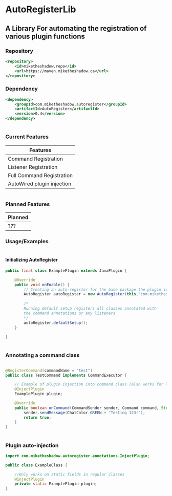 # AutoRegisterLib

## A Library For automating the registration of various plugin functions

### Repository
```xml
<repository>
    <id>miketheshadow.repo</id>
    <url>https://maven.miketheshadow.ca</url>
</repository>
```
### Dependency
```xml
<dependency>
    <groupId>com.miketheshadow.autoregister</groupId>
    <artifactId>AutoRegister</artifactId>
    <version>0.4</version>
</dependency>
```
#
### Current Features

| Features                   | 
|----------------------------|
| Command Registration       |
| Listener Registration      |
| Full Command Registration  |
| AutoWired plugin injection |
#
### Planned Features

| Planned | 
|---------|
| ???     |


### Usage/Examples
#
#### Initializing AutoRegister
```java
public final class ExamplePlugin extends JavaPlugin {

    @Override
    public void onEnable() {
        // Creating an auto-register for the base package the plugin is contained in
        AutoRegister autoRegister = new AutoRegister(this,"com.miketheshadow.exampleplugin");
        
        /* 
        Running default setup registers all classes annotated with 
        the command annotations or any listeners
        */
        autoRegister.defaultSetup();
    }
    
}
```
#
### Annotating a command class

```java

@RegisterCommand(commandName = "test")
public class TestCommand implements CommandExecutor {

    // Example of plugin injection into command class (also works for listeners)
    @InjectPlugin
    ExamplePlugin plugin;

    @Override
    public boolean onCommand(CommandSender sender, Command command, String label, String[] args) {
        sender.sendMessage(ChatColor.GREEN + "Testing 123!");
        return true;
    }
}
```
#
### Plugin auto-injection

```java
import com.miketheshadow.autoregister.annotations.InjectPlugin;

public class ExampleClass {

    //Only works on static fields in regular classes
    @InjectPlugin
    private static ExamplePlugin plugin;
}
```
